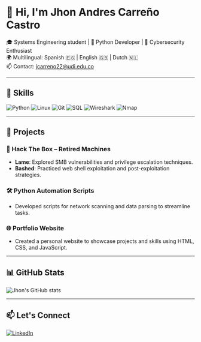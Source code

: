 # 👋 Hi, I'm Jhon Andres Carreño Castro

🎓 Systems Engineering student | 🐍 Python Developer | 🔐 Cybersecurity Enthusiast  
🌍 Multilingual: Spanish 🇪🇸 | English 🇬🇧 | Dutch 🇳🇱  
📫 Contact: jcarreno22@udi.edu.co

---

## 🧠 Skills

![Python](https://img.shields.io/badge/Python-3776AB?style=for-the-badge&logo=python&logoColor=white)
![Linux](https://img.shields.io/badge/Linux-FCC624?style=for-the-badge&logo=linux&logoColor=black)
![Git](https://img.shields.io/badge/Git-F05032?style=for-the-badge&logo=git&logoColor=white)
![SQL](https://img.shields.io/badge/SQL-4479A1?style=for-the-badge&logo=postgresql&logoColor=white)
![Wireshark](https://img.shields.io/badge/Wireshark-1679A7?style=for-the-badge&logo=wireshark&logoColor=white)
![Nmap](https://img.shields.io/badge/Nmap-000000?style=for-the-badge&logo=nmap&logoColor=white)

---

## 📂 Projects

### 🔐 Hack The Box – Retired Machines
- **Lame**: Explored SMB vulnerabilities and privilege escalation techniques.
- **Bashed**: Practiced web shell exploitation and post-exploitation strategies.

### 🛠️ Python Automation Scripts
- Developed scripts for network scanning and data parsing to streamline tasks.

### 🌐 Portfolio Website
- Created a personal website to showcase projects and skills using HTML, CSS, and JavaScript.

---

## 📊 GitHub Stats

![Jhon's GitHub stats](https://github-readme-stats.vercel.app/api?username=Diamondandres96&show_icons=true&theme=radical)

---

## 📫 Let's Connect

[![LinkedIn](https://img.shields.io/badge/LinkedIn-0077B5?style=for-the-badge&logo=linkedin&logoColor=white)](https://www.linkedin.com/in/jhon-andres-carreno-castro-84933330b)
